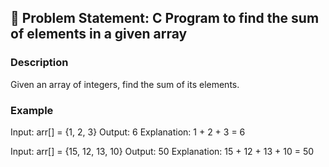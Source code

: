 ## 📝 Problem Statement: C Program to find the sum of elements in a given array

### Description  
Given an array of integers, find the sum of its elements.

### Example  
Input: arr[] = {1, 2, 3}
Output: 6
Explanation: 1 + 2 + 3 = 6

Input: arr[] = {15, 12, 13, 10}
Output: 50
Explanation: 15 + 12 + 13 + 10 = 50
  
